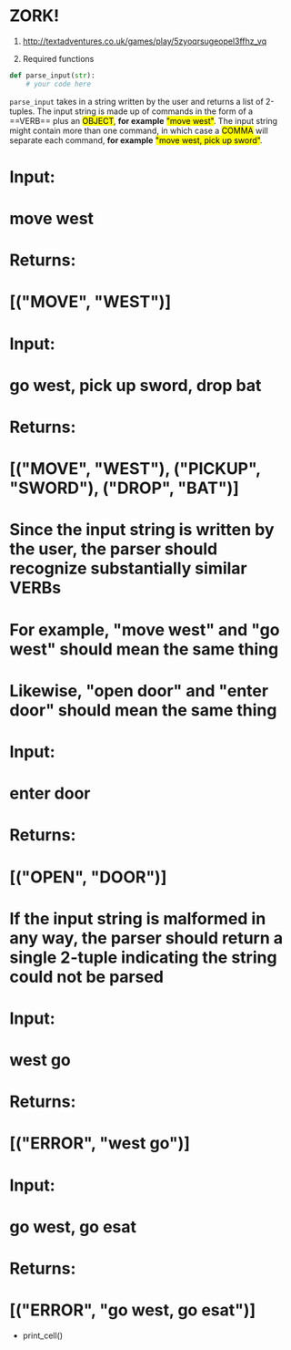 # ZORK!


1. http://textadventures.co.uk/games/play/5zyoqrsugeopel3ffhz_vq

2. Required functions

```python
def parse_input(str):
    # your code here
```

`parse_input` takes in a string written by the user and returns a list of 2-tuples. The input string is made up of commands in the form of a ==VERB== plus an <mark>OBJECT</mark>, **for example** <mark>"move west"</mark>. The input string might contain more than one command, in which case a <mark>COMMA</mark> will separate each command, **for example** <mark>"move west, pick up sword"</mark>.

# Input:
# move west
# Returns:
# [("MOVE", "WEST")]

# Input:
# go west, pick up sword, drop bat
# Returns:
# [("MOVE", "WEST"), ("PICKUP", "SWORD"), ("DROP", "BAT")]

# Since the input string is written by the user, the parser should recognize substantially similar VERBs
# For example, "move west" and "go west" should mean the same thing
# Likewise, "open door" and "enter door" should mean the same thing
# 

# Input:
# enter door
# Returns:
# [("OPEN", "DOOR")]

# If the input string is malformed in any way, the parser should return a single 2-tuple indicating the string could not be parsed

# Input:
# west go 
# Returns:
# [("ERROR", "west go")]

# Input:
# go west, go esat
# Returns:
# [("ERROR", "go west, go esat")]


- print_cell()